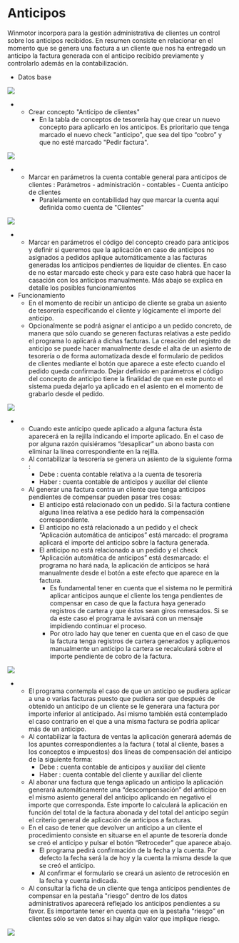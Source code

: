 # Anticipos

Winmotor incorpora para la gestión administrativa de clientes un control sobre los anticipos recibidos. En resumen consiste en relacionar en el momento que se genera una factura a un cliente que nos ha entregado un anticipo la factura generada con el anticipo recibido previamente y controlarlo además en la contabilización.

* Datos base

![](../../../.gitbook/assets/image%20%28339%29.png)

* * Crear concepto "Anticipo de clientes"
    * En la tabla de conceptos de tesorería hay que crear un nuevo concepto para aplicarlo en los anticipos. Es prioritario que tenga marcado el nuevo check "anticipo", que sea del tipo “cobro” y que no esté marcado "Pedir factura".

![](../../../.gitbook/assets/image%20%28120%29.png)

* * Marcar en parámetros la cuenta contable general para anticipos de clientes : Parámetros - administración - contables - Cuenta anticipo de clientes
    * Paralelamente en contabilidad hay que marcar la cuenta aquí definida como cuenta de "Clientes"

![](../../../.gitbook/assets/image%20%28300%29.png)

* * Marcar en parámetros el código del concepto creado para anticipos y definir si queremos que la aplicación en caso de anticipos no asignados a pedidos aplique automáticamente a las facturas generadas los anticipos pendientes de liquidar de clientes. En caso de no estar marcado este check y para este caso habrá que hacer la casación con los anticipos manualmente. Más abajo se explica en detalle los posibles funcionamientos
* Funcionamiento
  * En el momento de recibir un anticipo de cliente se graba un asiento de tesorería especificando el cliente y lógicamente el importe del anticipo.
  * Opcionalmente se podrá asignar el anticipo a un pedido concreto, de manera que sólo cuando se generen facturas relativas a este pedido el programa lo aplicará a dichas facturas. La creación del registro de anticipo se puede hacer manualmente desde el alta de un asiento de tesorería o de forma automatizada desde el formulario de pedidos de clientes mediante el botón que aparece a este efecto cuando el pedido queda confirmado. Dejar definido en parámetros el código del concepto de anticipo tiene la finalidad de que en este punto el sistema pueda dejarlo ya aplicado en el asiento en el momento de grabarlo desde el pedido.

![](../../../.gitbook/assets/image%20%28430%29.png)

* * Cuando este anticipo quede aplicado a alguna factura ésta aparecerá en la rejilla indicando el importe aplicado. En el caso de por alguna razón quisiéramos “desaplicar” un abono basta con eliminar la línea correspondiente en la rejilla.
  * Al contabilizar la tesorería se genera un asiento de la siguiente forma : 
    * Debe : cuenta contable relativa a la cuenta de tesorería
    * Haber : cuenta contable de anticipos y auxiliar del cliente
  * Al generar una factura contra un cliente que tenga anticipos pendientes de compensar pueden pasar tres cosas:
    * El anticipo está relacionado con un pedido. Si la factura contiene alguna línea relativa a ese pedido hará la compensación correspondiente.
    * El anticipo no está relacionado a un pedido y el check “Aplicación automática de anticipos” está marcado: el programa aplicará el importe del anticipo sobre la factura generada.
    * El anticipo no está relacionado a un pedido y el check “Aplicación automática de anticipos” está desmarcado: el programa no hará nada, la aplicación de anticipos se hará manualmente desde el botón a este efecto que aparece en la factura.
      * Es fundamental tener en cuenta que el sistema no le permitirá aplicar anticipos aunque el cliente los tenga pendientes de compensar en caso de que la factura haya generado registros de cartera y que éstos sean giros remesados. Si se da este caso el programa le avisará con un mensaje impidiendo continuar el proceso.
      * Por otro lado hay que tener en cuenta que en el caso de que la factura tenga registros de cartera generados y apliquemos manualmente un anticipo la cartera se recalculará sobre el importe pendiente de cobro de la factura.

![](../../../.gitbook/assets/image%20%28324%29.png)

* * El programa contempla el caso de que un anticipo se pudiera aplicar a una o varias facturas puesto que pudiera ser que después de obtenido un anticipo de un cliente se le generara una factura por importe inferior al anticipado. Así mismo también está contemplado el caso contrario en el que a una misma factura se podría aplicar más de un anticipo.
  * Al contabilizar la factura de ventas la aplicación generará además de los apuntes correspondientes a la factura \( total al cliente, bases a los conceptos e impuestos\) dos líneas de compensación del anticipo de la siguiente forma:
    * Debe : cuenta contable de anticipos y auxiliar del cliente
    * Haber : cuenta contable del cliente y auxiliar del cliente
  * Al abonar una factura que tenga aplicado un anticipo la aplicación generará automáticamente una “descompensación” del anticipo en el mismo asiento general del anticipo aplicando en negativo el importe que corresponda. Este importe lo calculará la aplicación en función del total de la factura abonada y del total del anticipo según el criterio general de aplicación de anticipos a facturas.
  * En el caso de tener que devolver un anticipo a un cliente el procedimiento consiste en situarse en el apunte de tesorería donde se creó el anticipo y pulsar el botón “Retroceder” que aparece abajo.
    * El programa pedirá confirmación de la fecha y la cuenta. Por defecto la fecha será la de hoy y la cuenta la misma desde la que se creó el anticipo.
    * Al confirmar el formulario  se creará un asiento de retrocesión en la fecha y cuenta indicada.
  * Al consultar la ficha de un cliente que tenga anticipos pendientes de compensar en la pestaña "riesgo" dentro de los datos administrativos aparecerá reflejado los  anticipos pendientes a su favor. Es importante tener en cuenta que en la pestaña “riesgo” en clientes sólo se ven datos si hay algún valor que implique riesgo.

![](../../../.gitbook/assets/image%20%28146%29.png)



